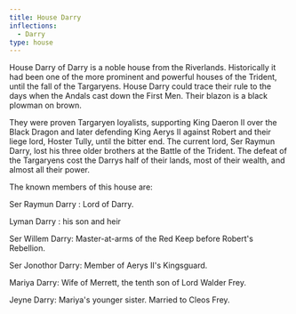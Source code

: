 ```yaml
---
title: House Darry
inflections:
  - Darry
type: house
---
```


House Darry of Darry is a noble house from the Riverlands. Historically it had been one of the more prominent and powerful houses of the Trident, until the fall of the Targaryens. House Darry could trace their rule to the days when the Andals cast down the First Men. Their blazon is a black plowman on brown.

They were proven Targaryen loyalists, supporting King Daeron II over the Black Dragon and later defending King Aerys II against Robert and their liege lord, Hoster Tully, until the bitter end. The current lord, Ser Raymun Darry, lost his three older brothers at the Battle of the Trident. The defeat of the Targaryens cost the Darrys half of their lands, most of their wealth, and almost all their power.

The known members of this house are:

Ser Raymun Darry : Lord of Darry.

Lyman Darry : his son and heir

Ser Willem Darry: Master-at-arms of the Red Keep before Robert's Rebellion.

Ser Jonothor Darry: Member of Aerys II's Kingsguard.

Mariya Darry: Wife of Merrett, the tenth son of Lord Walder Frey.

Jeyne Darry: Mariya's younger sister. Married to Cleos Frey.



